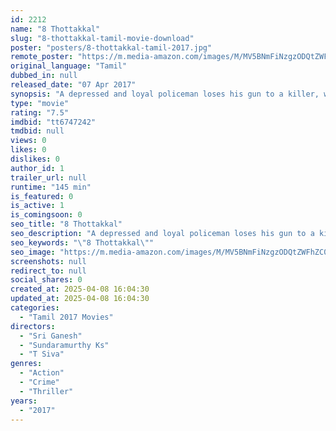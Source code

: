 ```yaml
---
id: 2212
name: "8 Thottakkal"
slug: "8-thottakkal-tamil-movie-download"
poster: "posters/8-thottakkal-tamil-2017.jpg"
remote_poster: "https://m.media-amazon.com/images/M/MV5BNmFiNzgzODQtZWFhZC00ZmU5LTgwZTItYjAxOGQ5ZGU0MjM5XkEyXkFqcGc@._V1_SX300.jpg"
original_language: "Tamil"
dubbed_in: null
released_date: "07 Apr 2017"
synopsis: "A depressed and loyal policeman loses his gun to a killer, who kills people due the circumstances of his life."
type: "movie"
rating: "7.5"
imdbid: "tt6747242"
tmdbid: null
views: 0
likes: 0
dislikes: 0
author_id: 1
trailer_url: null
runtime: "145 min"
is_featured: 0
is_active: 1
is_comingsoon: 0
seo_title: "8 Thottakkal"
seo_description: "A depressed and loyal policeman loses his gun to a killer, who kills people due the circumstances of his life."
seo_keywords: "\"8 Thottakkal\""
seo_image: "https://m.media-amazon.com/images/M/MV5BNmFiNzgzODQtZWFhZC00ZmU5LTgwZTItYjAxOGQ5ZGU0MjM5XkEyXkFqcGc@._V1_SX300.jpg"
screenshots: null
redirect_to: null
social_shares: 0
created_at: 2025-04-08 16:04:30
updated_at: 2025-04-08 16:04:30
categories:
  - "Tamil 2017 Movies"
directors:
  - "Sri Ganesh"
  - "Sundaramurthy Ks"
  - "T Siva"
genres:
  - "Action"
  - "Crime"
  - "Thriller"
years:
  - "2017"
---
```

